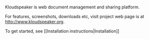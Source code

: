 Kloudspeaker is web document management and sharing platform.

For features, screenshots, downloads etc, visit project web page is at http://www.kloudspeaker.org.

To get started, see [[Installation instructions|Installation]]